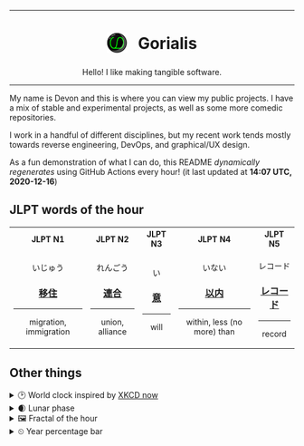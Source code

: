 ***

<h1 align="center">
<sub>
    <img src="readme/resources/avatar.png" height="36">
</sub>
&nbsp;
Gorialis
</h1>
<p align="center">
Hello! I like making tangible software.
</p>

***

My name is Devon and this is where you can view my public projects. I have a mix of stable and experimental projects, as well as some more comedic repositories.

I work in a handful of different disciplines, but my recent work tends mostly towards reverse engineering, DevOps, and graphical/UX design.

As a fun demonstration of what I can do, this README *dynamically regenerates* using GitHub Actions every hour! (it last updated at **14:07 UTC, 2020-12-16**)

<h2>JLPT words of the hour</h2>
<table>
    <tr>
        <th>JLPT N1</th>
        <th>JLPT N2</th>
        <th>JLPT N3</th>
        <th>JLPT N4</th>
        <th>JLPT N5</th>
    </tr>
    <tr>
        <td>
            <p align="center">いじゅう</p>
            <h3 align="center"><b><a href="https://jisho.org/search/%E7%A7%BB%E4%BD%8F">移住</a></b></h3>
            <hr>
            <p align="center">migration,<wbr> immigration</p>
        </td>
        <td>
            <p align="center">れんごう</p>
            <h3 align="center"><b><a href="https://jisho.org/search/%E9%80%A3%E5%90%88">連合</a></b></h3>
            <hr>
            <p align="center">union,<wbr> alliance</p>
        </td>
        <td>
            <p align="center">い</p>
            <h3 align="center"><b><a href="https://jisho.org/search/%E6%84%8F">意</a></b></h3>
            <hr>
            <p align="center">will</p>
        </td>
        <td>
            <p align="center">いない</p>
            <h3 align="center"><b><a href="https://jisho.org/search/%E4%BB%A5%E5%86%85">以内</a></b></h3>
            <hr>
            <p align="center">within,<wbr> less (no more) than</p>
        </td>
        <td>
            <p align="center">レコード</p>
            <h3 align="center"><b><a href="https://jisho.org/search/%E3%83%AC%E3%82%B3%E3%83%BC%E3%83%89">レコード</a></b></h3>
            <hr>
            <p align="center">record</p>
        </td>
    </tr>
</table>

<h2>Other things</h2>
<details>
<summary>🕑  World clock inspired by <a href="https://xkcd.com/now">XKCD now</a></summary>

> <img src="generated/now.png" width="512">

</details>
<details>
<summary>🌒 Lunar phase</summary>

The moon is approximately 8.51% through its phase (Waxing Crescent).

</details>
<details>
<summary>&#x1f5bc; Fractal of the hour</summary>

> <img src="generated/fractal.png" width="512">

</details>
<details>
<summary>&#x23f2; Year percentage bar</summary>
<pre><code>2020 [███████████████████▁] 95.79%</code></pre>
</details>
